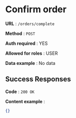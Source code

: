 # Confirm order

**URL** : `/orders/complete`

**Method** : `POST`

**Auth required** : YES

**Allowed for roles** : USER

**Data example** : No data

## Success Responses
**Code** : `200 OK`

**Content example** : 

```json
{}
```